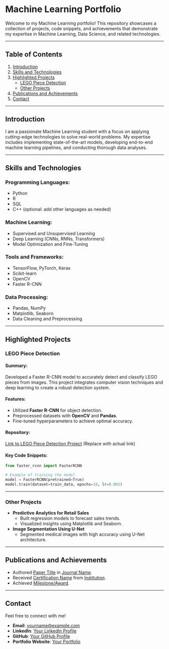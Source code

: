# Machine Learning Portfolio

Welcome to my Machine Learning portfolio! This repository showcases a collection of projects, code snippets, and achievements that demonstrate my expertise in Machine Learning, Data Science, and related technologies. 

---

## Table of Contents

1. [Introduction](#introduction)
2. [Skills and Technologies](#skills-and-technologies)
3. [Highlighted Projects](#highlighted-projects)
    - [LEGO Piece Detection](#lego-piece-detection)
    - [Other Projects](#other-projects)
4. [Publications and Achievements](#publications-and-achievements)
5. [Contact](#contact)

---

## Introduction

I am a passionate Machine Learning student with a focus on applying cutting-edge technologies to solve real-world problems. My expertise includes implementing state-of-the-art models, developing end-to-end machine learning pipelines, and conducting thorough data analyses.

---

## Skills and Technologies

### Programming Languages:
- Python
- R
- SQL
- C++ (optional: add other languages as needed)

### Machine Learning:
- Supervised and Unsupervised Learning
- Deep Learning (CNNs, RNNs, Transformers)
- Model Optimization and Fine-Tuning

### Tools and Frameworks:
- TensorFlow, PyTorch, Keras
- Scikit-learn
- OpenCV
- Faster R-CNN

### Data Processing:
- Pandas, NumPy
- Matplotlib, Seaborn
- Data Cleaning and Preprocessing

---

## Highlighted Projects

### LEGO Piece Detection

#### Summary:
Developed a Faster R-CNN model to accurately detect and classify LEGO pieces from images. This project integrates computer vision techniques and deep learning to create a robust detection system.

#### Features:
- Utilized **Faster R-CNN** for object detection.
- Preprocessed datasets with **OpenCV** and **Pandas**.
- Fine-tuned hyperparameters to achieve optimal accuracy.

#### Repository:
[Link to LEGO Piece Detection Project](#) (Replace with actual link)

#### Key Code Snippets:
```python
from faster_rcnn import FasterRCNN

# Example of training the model
model = FasterRCNN(pretrained=True)
model.train(dataset=train_data, epochs=10, lr=0.001)
```

---

### Other Projects

- **Predictive Analytics for Retail Sales**
    - Built regression models to forecast sales trends.
    - Visualized insights using Matplotlib and Seaborn.
- **Image Segmentation Using U-Net**
    - Segmented medical images with high accuracy using U-Net architecture.

---

## Publications and Achievements

- Authored [Paper Title](#) in [Journal Name](#).
- Received [Certification Name](#) from [Institution](#).
- Achieved [Milestone/Award](#).

---

## Contact

Feel free to connect with me!

- **Email**: yourname@example.com
- **LinkedIn**: [Your LinkedIn Profile](#)
- **GitHub**: [Your GitHub Profile](#)
- **Portfolio Website**: [Your Portfolio](#)
